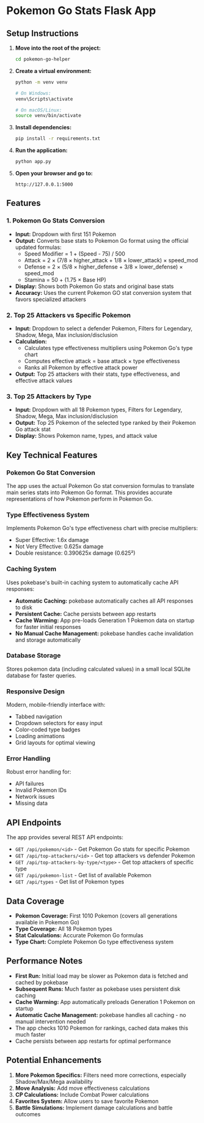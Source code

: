 # Pokemon Go Stats Flask App

## Setup Instructions

1. **Move into the root of the project:**
   ```bash
   cd pokemon-go-helper
   ```

1. **Create a virtual environment:**
   ```bash
   python -m venv venv

   # On Windows:
   venv\Scripts\activate

   # On macOS/Linux:
   source venv/bin/activate
   ```

1. **Install dependencies:**
   ```bash
   pip install -r requirements.txt
   ```

1. **Run the application:**
   ```bash
   python app.py
   ```

1. **Open your browser and go to:**
   ```
   http://127.0.0.1:5000
   ```

## Features

### 1. Pokemon Go Stats Conversion
- **Input:** Dropdown with first 151 Pokemon
- **Output:** Converts base stats to Pokemon Go format using the official updated formulas:
  - Speed Modifier = 1 + (Speed - 75) / 500
  - Attack = 2 × (7/8 × higher_attack + 1/8 × lower_attack) × speed_mod
  - Defense = 2 × (5/8 × higher_defense + 3/8 × lower_defense) × speed_mod
  - Stamina = 50 + (1.75 × Base HP)
- **Display:** Shows both Pokemon Go stats and original base stats
- **Accuracy:** Uses the current Pokemon GO stat conversion system that favors specialized attackers

### 2. Top 25 Attackers vs Specific Pokemon
- **Input:** Dropdown to select a defender Pokemon, Filters for Legendary, Shadow, Mega, Max inclusion/disclusion
- **Calculation:**
  - Calculates type effectiveness multipliers using Pokemon Go's type chart
  - Computes effective attack = base attack × type effectiveness
  - Ranks all Pokemon by effective attack power
- **Output:** Top 25 attackers with their stats, type effectiveness, and effective attack values

### 3. Top 25 Attackers by Type
- **Input:** Dropdown with all 18 Pokemon types, Filters for Legendary, Shadow, Mega, Max inclusion/disclusion
- **Output:** Top 25 Pokemon of the selected type ranked by their Pokemon Go attack stat
- **Display:** Shows Pokemon name, types, and attack value

## Key Technical Features

### Pokemon Go Stat Conversion
The app uses the actual Pokemon Go stat conversion formulas to translate main series stats into Pokemon Go format. This provides accurate representations of how Pokemon perform in Pokemon Go.

### Type Effectiveness System
Implements Pokemon Go's type effectiveness chart with precise multipliers:
- Super Effective: 1.6x damage
- Not Very Effective: 0.625x damage
- Double resistance: 0.390625x damage (0.625²)

### Caching System
Uses pokebase's built-in caching system to automatically cache API responses:
- **Automatic Caching:** pokebase automatically caches all API responses to disk
- **Persistent Cache:** Cache persists between app restarts
- **Cache Warming:** App pre-loads Generation 1 Pokemon data on startup for faster initial responses
- **No Manual Cache Management:** pokebase handles cache invalidation and storage automatically

### Database Storage
Stores pokemon data (including calculated values) in a small local SQLite database for faster queries.

### Responsive Design
Modern, mobile-friendly interface with:
- Tabbed navigation
- Dropdown selectors for easy input
- Color-coded type badges
- Loading animations
- Grid layouts for optimal viewing

### Error Handling
Robust error handling for:
- API failures
- Invalid Pokemon IDs
- Network issues
- Missing data

## API Endpoints

The app provides several REST API endpoints:

- `GET /api/pokemon/<id>` - Get Pokemon Go stats for specific Pokemon
- `GET /api/top-attackers/<id>` - Get top attackers vs defender Pokemon
- `GET /api/top-attackers-by-type/<type>` - Get top attackers of specific type
- `GET /api/pokemon-list` - Get list of available Pokemon
- `GET /api/types` - Get list of Pokemon types

## Data Coverage

- **Pokemon Coverage:** First 1010 Pokemon (covers all generations available in Pokemon Go)
- **Type Coverage:** All 18 Pokemon types
- **Stat Calculations:** Accurate Pokemon Go formulas
- **Type Chart:** Complete Pokemon Go type effectiveness system

## Performance Notes

- **First Run:** Initial load may be slower as Pokemon data is fetched and cached by pokebase
- **Subsequent Runs:** Much faster as pokebase uses persistent disk caching
- **Cache Warming:** App automatically preloads Generation 1 Pokemon on startup
- **Automatic Cache Management:** pokebase handles all caching - no manual intervention needed
- The app checks 1010 Pokemon for rankings, cached data makes this much faster
- Cache persists between app restarts for optimal performance

## Potential Enhancements

1. **More Pokemon Specifics:** Filters need more corrections, especially Shadow/Max/Mega availability
1. **Move Analysis:** Add move effectiveness calculations
1. **CP Calculations:** Include Combat Power calculations
1. **Favorites System:** Allow users to save favorite Pokemon
1. **Battle Simulations:** Implement damage calculations and battle outcomes